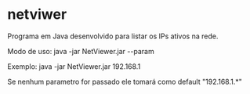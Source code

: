 # netviwer

Programa em Java desenvolvido para listar os IPs ativos na rede.

Modo de uso: 
  java -jar NetViewer.jar --param

Exemplo: 
  java -jar NetViewer.jar 192.168.1

Se nenhum parametro for passado ele tomará como default "192.168.1.*"
